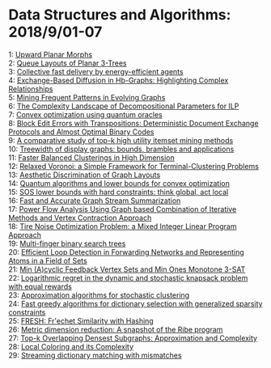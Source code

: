 # Data Structures and Algorithms: 2018/9/01-07  
1: [Upward Planar Morphs](https://doi.org/10.48550/arXiv.1808.10826)  
2: [Queue Layouts of Planar 3-Trees](https://doi.org/10.48550/arXiv.1808.10841)  
3: [Collective fast delivery by energy-efficient agents](https://doi.org/10.48550/arXiv.1809.00077)  
4: [Exchange-Based Diffusion in Hb-Graphs: Highlighting Complex  Relationships](https://doi.org/10.48550/arXiv.1809.00190)  
5: [Mining Frequent Patterns in Evolving Graphs](https://doi.org/10.48550/arXiv.1809.00394)  
6: [The Complexity Landscape of Decompositional Parameters for ILP](https://doi.org/10.48550/arXiv.1809.00585)  
7: [Convex optimization using quantum oracles](https://doi.org/10.48550/arXiv.1809.00643)  
8: [Block Edit Errors with Transpositions: Deterministic Document Exchange  Protocols and Almost Optimal Binary Codes](https://doi.org/10.48550/arXiv.1809.00725)  
9: [A comparative study of top-k high utility itemset mining methods](https://doi.org/10.48550/arXiv.1809.00792)  
10: [Treewidth of display graphs: bounds, brambles and applications](https://doi.org/10.48550/arXiv.1809.00907)  
11: [Faster Balanced Clusterings in High Dimension](https://doi.org/10.48550/arXiv.1809.00932)  
12: [Relaxed Voronoi: a Simple Framework for Terminal-Clustering Problems](https://doi.org/10.48550/arXiv.1809.00942)  
13: [Aesthetic Discrimination of Graph Layouts](https://doi.org/10.48550/arXiv.1809.01017)  
14: [Quantum algorithms and lower bounds for convex optimization](https://doi.org/10.48550/arXiv.1809.01731)  
15: [SOS lower bounds with hard constraints: think global, act local](https://doi.org/10.48550/arXiv.1809.01207)  
16: [Fast and Accurate Graph Stream Summarization](https://doi.org/10.48550/arXiv.1809.01246)  
17: [Power Flow Analysis Using Graph based Combination of Iterative Methods  and Vertex Contraction Approach](https://doi.org/10.48550/arXiv.1809.01398)  
18: [Tire Noise Optimization Problem: a Mixed Integer Linear Program Approach](https://doi.org/10.48550/arXiv.1809.05058)  
19: [Multi-finger binary search trees](https://doi.org/10.48550/arXiv.1809.01759)  
20: [Efficient Loop Detection in Forwarding Networks and Representing Atoms  in a Field of Sets](https://doi.org/10.48550/arXiv.1809.01896)  
21: [Min (A)cyclic Feedback Vertex Sets and Min Ones Monotone 3-SAT](https://doi.org/10.48550/arXiv.1809.01998)  
22: [Logarithmic regret in the dynamic and stochastic knapsack problem with  equal rewards](https://doi.org/10.48550/arXiv.1809.02016)  
23: [Approximation algorithms for stochastic clustering](https://doi.org/10.48550/arXiv.1809.02271)  
24: [Fast greedy algorithms for dictionary selection with generalized  sparsity constraints](https://doi.org/10.48550/arXiv.1809.02314)  
25: [FRESH: Fr\'echet Similarity with Hashing](https://doi.org/10.48550/arXiv.1809.02350)  
26: [Metric dimension reduction: A snapshot of the Ribe program](https://doi.org/10.48550/arXiv.1809.02376)  
27: [Top-k Overlapping Densest Subgraphs: Approximation and Complexity](https://doi.org/10.48550/arXiv.1809.02434)  
28: [Local Coloring and its Complexity](https://doi.org/10.48550/arXiv.1809.02513)  
29: [Streaming dictionary matching with mismatches](https://doi.org/10.48550/arXiv.1809.02517)  
